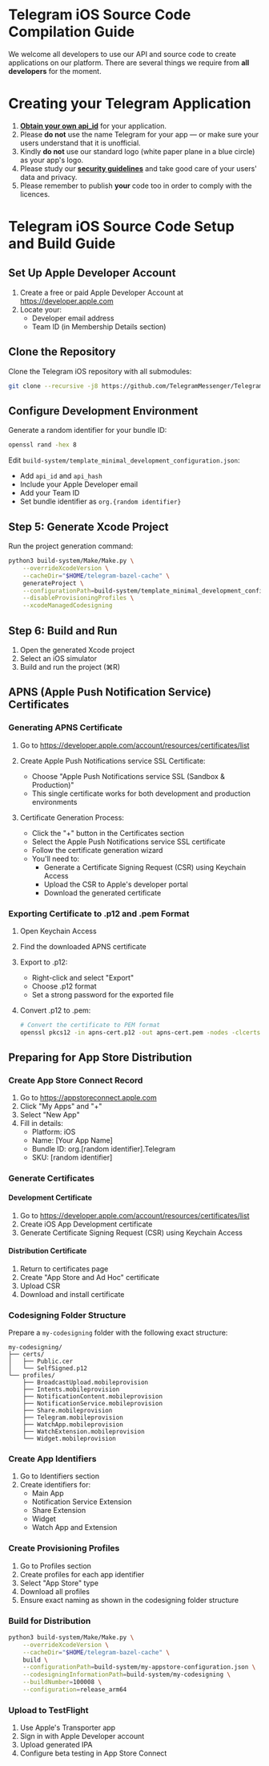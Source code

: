 # Telegram iOS Source Code Compilation Guide

We welcome all developers to use our API and source code to create applications on our platform.
There are several things we require from **all developers** for the moment.

# Creating your Telegram Application

1. [**Obtain your own api_id**](https://core.telegram.org/api/obtaining_api_id) for your application.
2. Please **do not** use the name Telegram for your app — or make sure your users understand that it is unofficial.
3. Kindly **do not** use our standard logo (white paper plane in a blue circle) as your app's logo.
3. Please study our [**security guidelines**](https://core.telegram.org/mtproto/security_guidelines) and take good care of your users' data and privacy.
4. Please remember to publish **your** code too in order to comply with the licences.

# Telegram iOS Source Code Setup and Build Guide

## Set Up Apple Developer Account

1. Create a free or paid Apple Developer Account at https://developer.apple.com
2. Locate your:
   - Developer email address
   - Team ID (in Membership Details section)

## Clone the Repository

Clone the Telegram iOS repository with all submodules:
```bash
git clone --recursive -j8 https://github.com/TelegramMessenger/Telegram-iOS.git
```

## Configure Development Environment

Generate a random identifier for your bundle ID:
   ```bash
   openssl rand -hex 8
   ```

Edit `build-system/template_minimal_development_configuration.json`:
- Add `api_id` and `api_hash`
- Include your Apple Developer email
- Add your Team ID
- Set bundle identifier as `org.{random identifier}`

## Step 5: Generate Xcode Project

Run the project generation command:
```bash
python3 build-system/Make/Make.py \
    --overrideXcodeVersion \
    --cacheDir="$HOME/telegram-bazel-cache" \
    generateProject \
    --configurationPath=build-system/template_minimal_development_configuration.json \
    --disableProvisioningProfiles \
    --xcodeManagedCodesigning
```

## Step 6: Build and Run

1. Open the generated Xcode project
2. Select an iOS simulator
3. Build and run the project (⌘R)

## APNS (Apple Push Notification Service) Certificates

### Generating APNS Certificate

1. Go to https://developer.apple.com/account/resources/certificates/list

2. Create Apple Push Notifications service SSL Certificate:
   - Choose "Apple Push Notifications service SSL (Sandbox & Production)"
   - This single certificate works for both development and production environments

3. Certificate Generation Process:
   - Click the "+" button in the Certificates section
   - Select the Apple Push Notifications service SSL certificate
   - Follow the certificate generation wizard
   - You'll need to:
     * Generate a Certificate Signing Request (CSR) using Keychain Access
     * Upload the CSR to Apple's developer portal
     * Download the generated certificate

### Exporting Certificate to .p12 and .pem Format

1. Open Keychain Access
2. Find the downloaded APNS certificate
3. Export to .p12:
   - Right-click and select "Export"
   - Choose .p12 format
   - Set a strong password for the exported file

4. Convert .p12 to .pem:
   ```bash
   # Convert the certificate to PEM format
   openssl pkcs12 -in apns-cert.p12 -out apns-cert.pem -nodes -clcerts
   ```

## Preparing for App Store Distribution

### Create App Store Connect Record

1. Go to https://appstoreconnect.apple.com
2. Click "My Apps" and "+"
3. Select "New App"
4. Fill in details:
   - Platform: iOS
   - Name: [Your App Name]
   - Bundle ID: org.[random identifier].Telegram
   - SKU: [random identifier]

### Generate Certificates

#### Development Certificate
1. Go to https://developer.apple.com/account/resources/certificates/list
2. Create iOS App Development certificate
3. Generate Certificate Signing Request (CSR) using Keychain Access

#### Distribution Certificate
1. Return to certificates page
2. Create "App Store and Ad Hoc" certificate
3. Upload CSR
4. Download and install certificate

### Codesigning Folder Structure

Prepare a `my-codesigning` folder with the following exact structure:

```
my-codesigning/
├── certs/
│   ├── Public.cer
│   └── SelfSigned.p12
└── profiles/
    ├── BroadcastUpload.mobileprovision
    ├── Intents.mobileprovision
    ├── NotificationContent.mobileprovision
    ├── NotificationService.mobileprovision
    ├── Share.mobileprovision
    ├── Telegram.mobileprovision
    ├── WatchApp.mobileprovision
    ├── WatchExtension.mobileprovision
    └── Widget.mobileprovision
```

### Create App Identifiers

1. Go to Identifiers section
2. Create identifiers for:
   - Main App
   - Notification Service Extension
   - Share Extension
   - Widget
   - Watch App and Extension

### Create Provisioning Profiles

1. Go to Profiles section
2. Create profiles for each app identifier
3. Select "App Store" type
4. Download all profiles
5. Ensure exact naming as shown in the codesigning folder structure

### Build for Distribution

```bash
python3 build-system/Make/Make.py \
    --overrideXcodeVersion \
    --cacheDir="$HOME/telegram-bazel-cache" \
    build \
    --configurationPath=build-system/my-appstore-configuration.json \
    --codesigningInformationPath=build-system/my-codesigning \
    --buildNumber=100008 \
    --configuration=release_arm64
```

### Upload to TestFlight

1. Use Apple's Transporter app
2. Sign in with Apple Developer account
3. Upload generated IPA
4. Configure beta testing in App Store Connect
